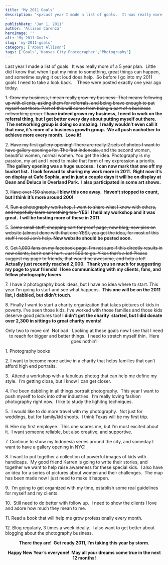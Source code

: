 ```yaml
---
title: 'My 2011 Goals'
description: '<p>Last year I made a list of goals.  It was really more of a 5 year plan.  Little did I [&hellip;]</p>
'
publishDate: 'Jan 1, 2011'
author: 'Allison Carenza'
heroImage: ''
alt: 'My 2011 Goals'
slug: 'my-2011-goals'
category: ['About Allison']
tags: ['Goals','Kansas City Photographer','Photography']
---
```


<p>Last year I made a list of goals.  It was really more of a 5 year plan.  Little did I know that when I put my mind to something, great things can happen, and sometime saying it out loud does help.  So before I go into my 2011 goals I need to take a look back.    These were posted exactly one year ago today.</p>
<p>1.<span style="text-decoration: line-through;"> Grow my business, I mean really grow my business. That means following up with clients, asking them for referrals, and being brave enough to put myself out there. Part of this will come from being a part of a business networking group.<strong> </strong></span><strong> I have indeed grown my business, I need to work on the referral thing, but I get better every day about putting myself out there.  The networking group is doing so amazing. I really wouldn&#8217;t even call it that now, it&#8217;s more of a business growth group.  We all push eachother to achieve more every month.  Love it!</strong></p>
<p>2. <span style="text-decoration: line-through;">Have my first gallery opening! There are really 2 sets of photos I want to have gallery openings for. The first Indonesia, </span>and the second women, beautiful women, normal women. You get the idea. Photography is my passion, my art and I need to make that form of my expression a priority.  <strong>The gallery opening was a huge success.  I can now mark that one off my bucket list.  I look forward to sharing my work more in 2011.  Right now it&#8217;s on display at Cafe Sophia, and in just a couple days it will be on display at Dean and Deluca in Overland Park.  I also participated in some art shows. </strong></p>
<p>3. <span style="text-decoration: line-through;">Have over 150 shoots. </span><strong> I blew this one away.  Haven&#8217;t stopped to count, but I think it&#8217;s more around 200! </strong></p>
<p>4. <span style="text-decoration: line-through;">Run a photography workshop, I want to share what I know with others, and hopefully learn something too. </span><strong>YES!  I held my workshop and it was great.  I will be hosting more of these in 2011.</strong></p>
<p>5. S<span style="text-decoration: line-through;">ome small stuff, shopping cart for proof page, new blog, new pics on website (almost done with that one YES), you get the idea, for most of this stuff I need Jon&#8217;s help. </span><strong>New website should be posted soon.</strong></p>
<p>6. G<span style="text-decoration: line-through;">et 1,000 fans on my facebook page. I&#8217;m not sure if this directly results in new clients, but it can&#8217;t hurt. Just 500 to go. Yikes that&#8217;s a lot! Please suggest my page to friends, that would be awesome, and help a lot!</span><strong> Actually just recently reached 2,000.  Thank you so much for suggesting my page to your friends!  I love communicating with my clients, fans, and fellow photography lovers.</strong></p>
<p>7. I have 2 photography book ideas, but I have no idea where to start. This year I&#8217;m going to start and see what happens.  <strong>This one will be on the 2011 list, I dabbled, but didn&#8217;t touch.</strong></p>
<p>8. Finally I want to start a charity organization that takes pictures of kids in poverty. I&#8217;ve seen those kids, I&#8217;ve worked with those families and those kids deserve good pictures too! <strong>I didn&#8217;t get the charity  started, but I did donate over 2,300 in sittings to great charity events!</strong></p>
<p style="text-align: center;"><strong><span style="font-weight: normal;">Only two to move on!  Not bad.  Looking at these goals now I see that I need to reach for bigger and better things.  I need to stretch myself thin.  Here goes nothin&#8217;!</span></strong></p>
<p style="text-align: left;"><strong><span style="font-weight: normal;">1. Photography books</span></strong></p>
<p style="text-align: left;"><strong><span style="font-weight: normal;">2. I want to become more active in a charity that helps families that can&#8217;t afford high end portraits. </span></strong></p>
<p style="text-align: left;"><strong><span style="font-weight: normal;">3.  Attend a workshop with a fabulous photog that can help me define my style.  I&#8217;m getting close, but I know I can get closer.</span></strong></p>
<p style="text-align: left;"><strong><span style="font-weight: normal;">4. I&#8217;ve been dabbling in all things portrait photography.  This year I want to push myself to look into other industries.  I&#8217;m really loving fashion photography right now.  I like to study the lighitng techniques.</span></strong></p>
<p style="text-align: left;"><strong><span style="font-weight: normal;">5.  I would like to do more travel with my photography.  Not just for weddings, but for family/kid shoots.  I think Texas will be my first trip. </span></strong></p>
<p style="text-align: left;"><strong><span style="font-weight: normal;">6. Hire my first employee.  This one scares me, but I&#8217;m most excited about it.  I want someone reliable, but also creative, and supportive. </span></strong></p>
<p style="text-align: left;"><strong><span style="font-weight: normal;">7. Continue to show my Indonesia series around the city, and someday I want to have a gallery opening in NYC!</span></strong></p>
<p style="text-align: left;"><strong><span style="font-weight: normal;">8. I want to put together a collection of powerful images of kids with handicaps.  My good friend Karren is going to write their stories, and together we want to help raise awareness for these special kids.  I also have an idea for a series of pictures about women and their challenges.  The map has been made now I just need to make it happen.</span></strong></p>
<p style="text-align: left;"><strong><span style="font-weight: normal;">9.  I&#8217;m going to get organized with my time, establish some real guidelines for myself and my clients.</span></strong></p>
<p style="text-align: left;"><strong><span style="font-weight: normal;">10.  Still need to do better with follow up.  I need to show the clients I love and adore how much they mean to me.</span></strong></p>
<p style="text-align: left;"><strong><span style="font-weight: normal;">11. Read a book that will help me grow professionally every month.</span></strong></p>
<p style="text-align: left;">12. Blog regularly, 3 times a week ideally.  I also want to get better about blogging about the photography business.</p>
<p style="text-align: center;">
<p style="text-align: center;"><strong>There they are!  Get ready 2011, I&#8217;m taking this year by storm.</strong></p>
<p style="text-align: center;"><strong>Happy New Year&#8217;s everyone!  May all your dreams come true in the next 12 months!</strong></p>
